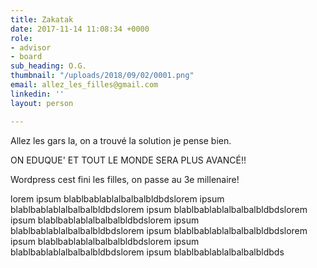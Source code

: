 ```yaml
---
title: Zakatak
date: 2017-11-14 11:08:34 +0000
role:
- advisor
- board
sub_heading: O.G.
thumbnail: "/uploads/2018/09/02/0001.png"
email: allez_les_filles@gmail.com
linkedin: ''
layout: person

---
```

Allez les gars la, on a trouvé la solution je pense bien.  
  
ON EDUQUE' ET TOUT LE MONDE SERA PLUS AVANCÉ!!  
  
Wordpress cest fini les filles, on passe au 3e millenaire!  
  
lorem ipsum blablbablablalbalbalbldbdslorem ipsum blablbablablalbalbalbldbdslorem ipsum blablbablablalbalbalbldbdslorem ipsum blablbablablalbalbalbldbdslorem ipsum blablbablablalbalbalbldbdslorem ipsum blablbablablalbalbalbldbdslorem ipsum blablbablablalbalbalbldbdslorem ipsum blablbablablalbalbalbldbdslorem ipsum blablbablablalbalbalbldbds